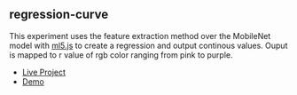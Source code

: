 ## regression-curve
This experiment uses the feature extraction method over the MobileNet model with [ml5.js](https://ml5js.org/) to create a regression and output continous values. Ouput is mapped to r value of rgb color ranging from pink to purple. 


* [Live Project](https://byjoohyunpark.github.io/regression-curve/)
* [Demo](https://vimeo.com/302913591)

